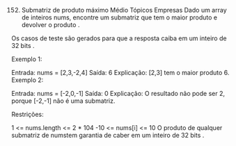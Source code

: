 152. Submatriz de produto máximo
Médio
Tópicos
Empresas
Dado um array de inteiros nums, encontre um
submatriz
que tem o maior produto e devolver o produto .

Os casos de teste são gerados para que a resposta caiba em um inteiro de 32 bits .

 

Exemplo 1:

Entrada: nums = [2,3,-2,4]
 Saída: 6
 Explicação: [2,3] tem o maior produto 6.
Exemplo 2:

Entrada: nums = [-2,0,-1]
 Saída: 0
 Explicação: O resultado não pode ser 2, porque [-2,-1] não é uma submatriz.
 

Restrições:

1 <= nums.length <= 2 * 104
-10 <= nums[i] <= 10
O produto de qualquer submatriz de numstem garantia de caber em um inteiro de 32 bits .